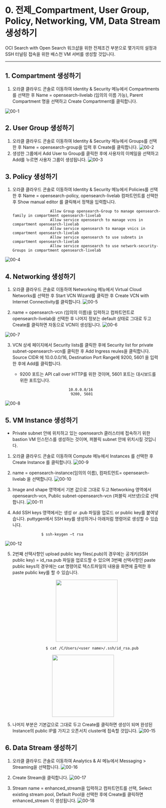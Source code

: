 # 0. 전제_Compartment, User Group, Policy, Networking, VM, Data Stream 생성하기


OCI Search with Open Search 워크샵을 위한 전제조건 부분으로 몇가지의 설정과 SSH 터널링 접속을 위한 배스천 VM 서버를 생성할 것입니다.  

-----
## 1. Compartment 생성하기
  
1. 오라클 클라우드 콘솔로 이동하여 Identity & Security 메뉴에서 Compartments를 선택한 후 Name = opensearch-livelab (임의의 이름 가능), Parent Compartment 명을 선택하고 Create Compartment를 클릭합니다.
 
![00-1](https://github.com/oraclekr-data-platform/ODWS-S04-ADB-Data-Visualization/assets/150219167/0628f731-7f99-4740-98be-76f99c6fb4b2)
## 2. User Group 생성하기
1.  오라클 클라우드 콘솔로 이동하여 Identity & Security 메뉴에서 Groups를 선택한 후 Name = opensearch-group을 입력 후 Create를 클릭합니다. 
![00-2](https://github.com/oraclekr-data-platform/ODWS-S04-ADB-Data-Visualization/assets/150219167/333d2930-ab39-4ce2-ae90-62949900b09b)
2.  생성한 그룹에서 Add User to Group를 클릭한 후에 사용자의 이메일을 선택하고 Add를 누르면 사용자 그룹이 생성됩니다.
![00-3](https://github.com/oraclekr-data-platform/ODWS-S04-ADB-Data-Visualization/assets/150219167/e8a276e0-23fc-4e16-a36b-95028440f9e6)
## 3. Policy 생성하기
1. 오라클 클라우드 콘솔로 이동하여 Identity & Security 메뉴에서 Policies를 선택한 후 Name = opensearch-policy, opensearch-livelab 컴파트먼트를 선택한 후 Show manual editor 를 클릭해서 정책을 입력합니다.

                        Allow Group opensearch-Group to manage opensearch-family in compartment opensearch-livelab
                        Allow service opensearch to manage vcns in compartment opensearch-livelab
                        Allow service opensearch to manage vnics in compartment opensearch-livelab
                        Allow service opensearch to use subnets in compartment opensearch-livelab
                        Allow service opensearch to use network-security-Groups in compartment opensearch-livelab
     


![00-4](https://github.com/oraclekr-data-platform/ODWS-S04-ADB-Data-Visualization/assets/150219167/d29d50a5-98dd-459a-a64f-73cdbdd6d9f3)
## 4. Networking 생성하기
1. 오라클 클라우드 콘솔로 이동하여 Networking 메뉴에서 Virtual Cloud Networks를 선택한 후 Start VCN Wizard를 클릭한 후 Create VCN with Internet Connectivity를 클릭합니다.
![00-5](https://github.com/oraclekr-data-platform/ODWS-S04-ADB-Data-Visualization/assets/150219167/439b536c-5b86-4d67-9cb0-78408b0bd300)

2. name = opensearch-vcn (임의의 이름)을 입력하고 컴파트먼트로 opensearch-livelab을 선택한 후 나머지 정보는 default 상태로 그대로 두고 Create를 클릭하면 자동으로 VCN이 생성됩니다.
![00-6](https://github.com/oraclekr-data-platform/ODWS-S04-ADB-Data-Visualization/assets/150219167/82e82ef3-85f8-49ae-a227-a9b0e8effe4d)

![00-7](https://github.com/oraclekr-data-platform/ODWS-S04-ADB-Data-Visualization/assets/150219167/84c6bdaa-c347-479d-813f-3eb220b6d5cc)

3. VCN 상세 페이지에서 Security lists를 클릭한 후에 Security list for private subnet-opensearch-vcn를 클릭한 후 Add Ingress reules을 클릭합니다.
   Source CIDR 에 10.0.0.0/16, Destination Port Range에 9200, 5601 을 입력한 후에 Add를 클릭합니다.
   * 9200 포트는 API call over HTTP를 위한 것이며, 5601 포트는 대시보드를 위한 포트입니다.



                               10.0.0.0/16
                                9200, 5601 

![00-8](https://github.com/oraclekr-data-platform/ODWS-S04-ADB-Data-Visualization/assets/150219167/80967176-e4cb-4836-8985-db5db6d79a39)
 
## 5. VM Instance 생성하기
* Private subnet 안에 위치하고 있는 opensearch 클러스터에 접속하기 위한 bastion VM 인스턴스를 생성하는 것이며, 퍼블릭 subnet 안에 위치시킬 것입니다.

1. 오라클 클라우드 콘솔로 이동하여 Compute 메뉴에서 Instances 를 선택한 후 Create Instance 를 클릭합니다. 
![00-9](https://github.com/oraclekr-data-platform/ODWS-S04-ADB-Data-Visualization/assets/150219167/508115ca-0045-4b13-a56b-0784746aa0d7)

2. name = opensearch-instance(임의의 이름), 컴파트먼트= opensearch-livelab 을 선택합니다.
![00-10](https://github.com/oraclekr-data-platform/ODWS-S04-ADB-Data-Visualization/assets/150219167/0421a19b-a83f-4b28-a7fc-a67671d479ae)
3. Image and shape 영역에서 기본 값으로 그대로 두고 Networking 영역에서 opensearch-vcn, Public subnet-opensearch-vcn (퍼블릭 서브넷)으로 선택합니다.
![00-11](https://github.com/oraclekr-data-platform/ODWS-S04-ADB-Data-Visualization/assets/150219167/2e418f96-17ba-4449-b847-963824fc0d6a)

5. Add SSH keys 영역에서는 생성 or .pub 파일을 업로드 or public key를 붙여넣습니다. puttygen에서 SSH key를 생성하거나 아래처럼 명령어로 생성할 수 있습니다. 


                    $ ssh-keygen –t rsa 


![00-12](https://github.com/oraclekr-data-platform/ODWS-S04-ADB-Data-Visualization/assets/150219167/298c8940-484a-4117-8a0d-ae879a4dcfd8)

5. 2번째 선택사항인 upload public key files(.pub)의 경우에는 공개키(SSH public key) = id_rsa.pub 파일을 업로드할 수 있으며 3번째 선택사항인 paste public keys의 경우에는 cat 명령어로 텍스트파일의 내용을 화면에 출력한 후 paste public key를 할 수 있습니다.
   <p align="center"><img src="https://github.com/oraclekr-data-platform/ODWS-S04-ADB-Data-Visualization/assets/150219167/ba32a9af-ff23-483e-bcb0-8f91f566d49e" height="200"></p> 



                      $ cat /C/Users/<user name>/.ssh/id_rsa.pub 

  <p align="center"><img src="https://github.com/oraclekr-data-platform/ODWS-S04-ADB-Data-Visualization/assets/150219167/e9901ecc-f95b-4871-9be8-9fd850239f78" height="200"></p> 


5. 나머지 부분은 기본값으로 그대로 두고 Create를 클릭하면 생성이 되며 완성된 Instance의 public IP를 가지고 오픈서치 cluster에 접속할 것입니다.
![00-15](https://github.com/oraclekr-data-platform/ODWS-S04-ADB-Data-Visualization/assets/150219167/5a91e940-3929-4654-9508-c68bab773df9)


## 6. Data Stream 생성하기
1. 오라클 클라우드 콘솔로 이동하여 Analytics & AI 메뉴에서 Messaging > Streaming을 선택합니다.
![00-16](https://github.com/oraclekr-data-platform/ODWS-S04-ADB-Data-Visualization/assets/150219167/612c3eb7-7130-47cb-af6b-98447593296a)


2. Create Stream을 클릭합니다.
![00-17](https://github.com/oraclekr-data-platform/ODWS-S04-ADB-Data-Visualization/assets/150219167/b116a245-ccc8-43a7-8512-650e344ad81f)

3. Stream name = enhanced_stream을 입력하고 컴파트먼트를 선택, Select existing stream pool, Default Pool을 선택한 후에 Create를 클릭하면 enhanced_stream 이 생성됩니다.
![00-18](https://github.com/oraclekr-data-platform/ODWS-S04-ADB-Data-Visualization/assets/150219167/52a805e8-28e3-4091-9de3-15095e8cbb5b)


